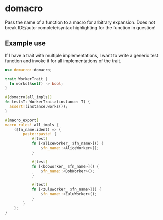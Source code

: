 # domacro

Pass the name of a function to a macro for arbitrary expansion. Does not break IDE/auto-complete/syntax highlighting for the function in question!

## Example use

If I have a trait with multiple implementations, I want to write a generic test function and invoke it for all implementations of the trait.

```rs
use domacro::domacro;

trait WorkerTrait {
  fn works(&self) -> bool;
}

#[domacro(all_impls)]
fn test<T: WorkerTrait>(instance: T) {
  assert!(instance.works());
}

#[macro_export]
macro_rules! all_impls {
    ($fn_name:ident) => {
        paste::paste! {
            #[test]
            fn [<aliceworker_ $fn_name>]() {
                $fn_name::<AliceWorker>();
            }

            #[test]
            fn [<bobworker_ $fn_name>]() {
                $fn_name::<BobWorker>();
            }

            #[test]
            fn [<zuluworker_ $fn_name>]() {
                $fn_name::<ZuluWorker>();
            }
        }
    };
}
```
